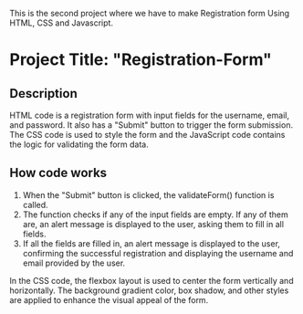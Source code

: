 This is the second project where we have to make Registration form Using HTML, CSS and Javascript.
# Project Title: "Registration-Form"
## Description
HTML code is a registration form with input fields for the username, email, and password. It also has a "Submit" button to trigger the form submission. The CSS code is used to style the form and the JavaScript code contains the logic for validating the form data.

## How code works
1) When the "Submit" button is clicked, the validateForm() function is called.
2) The function checks if any of the input fields are empty. If any of them are, an alert message is displayed to the user, asking them to fill in all fields.
3) If all the fields are filled in, an alert message is displayed to the user, confirming the successful registration and displaying the username and email provided by the user.

In the CSS code, the flexbox layout is used to center the form vertically and horizontally. The background gradient color, box shadow, and other styles are applied to enhance the visual appeal of the form.